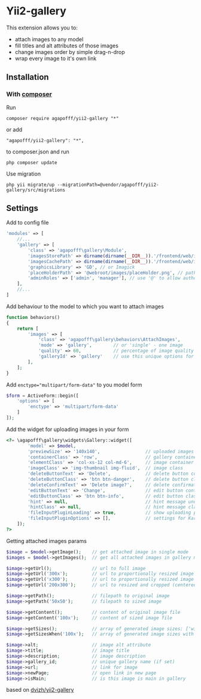 Yii2-gallery
==========

This extension allows you to:
* attach images to any model
* fill titles and alt attributes of those images
* change images order by simple drag-n-drop
* wrap every image to it's own link

Installation
---------------------------------

### With [composer](http://getcomposer.org/download/)

Run 

```
composer require agapofff/yii2-gallery "*"
```

or add

```
"agapofff/yii2-gallery": "*",
```

to composer.json and run

```
php composer update
```

Use migration

```
php yii migrate/up --migrationPath=@vendor/agapofff/yii2-gallery/src/migrations
```

Settings
---------------------------------

Add to config file
```php
'modules' => [
    //...
    'gallery' => [
        'class' => 'agapofff\gallery\Module',
        'imagesStorePath' => dirname(dirname(__DIR__)).'/frontend/web/images/store', //path to origin images
        'imagesCachePath' => dirname(dirname(__DIR__)).'/frontend/web/images/cache', //path to resized copies
        'graphicsLibrary' => 'GD', // or Imagick
        'placeHolderPath' => '@webroot/images/placeHolder.png', // path to placeholder image
        'adminRoles' => ['admin', 'manager'], // use '@' to allow authorized users attach images on frontend
    ],
    //...
]
```

Add behaviour to the model to which you want to attach images

```php
function behaviors()
{
    return [
        'images' => [
            'class' => 'agapofff\gallery\behaviors\AttachImages',
            'mode' => 'gallery',        // or 'single' - one image
            'quality' => 60,            // percentage of image quality compression
            'galleryId' => 'gallery'    // use this unique options for resolving conflicts the same class names
        ],
    ];
}
```

Add ```enctype="multipart/form-data"``` to you model form

```php
$form = ActiveForm::begin([
    'options' => [
        'enctype' => 'multipart/form-data'
    ]
]);
```

Add the widget for uploading images in your form

```php
<?= \agapofff\gallery\widgets\Gallery::widget([
        'model' => $model,
        'previewSize' => '140x140',                 // uploaded images preview size
        'containerClass' => 'row',                  // gallery container class
        'elementClass' => 'col-xs-12 col-md-6',     // image container class
        'imageClass' => 'img-thumbnail img-fluid',  // image class
        'deleteButtonText' => 'Delete',             // delete button content. HTML allowed
        'deleteButtonClass' => 'btn btn-danger',    // delete button class
        'deleteConfirmText' => 'Delete image?',     // delete confirmation alert message
        'editButtonText' => 'Change',               // edit button content. Html allowed
        'editButtonClass' => 'btn btn-info',        // edit button class
        'hint' => null,                             // hint message under the gallery
        'hintClass' => null,                        // hint message class
        'fileInputPluginLoading' => true,           // show uploading progress indicator
        'fileInputPluginOptions' => [],             // settings for Kartik Fileinput plugin http://demos.krajee.com/widget-details/fileinput
    ]);
?>
```

Getting attached images params

```php
$image = $model->getImage();    // get attached image in single mode
$images = $model->getImages();  // get all attached images in gallery mode

$image->getUrl();               // url to full image
$image->getUrl('300x');         // url to proportionally resized image by width
$image->getUrl('x300');         // url to proportionally resized image by height
$image->getUrl('200x300');      // url to resized and cropped (centered) image by width and height

$image->getPath();              // filepath to original image
$image->getPath('50x50');       // filepath to sized image

$image->getContent();           // content of original image file
$image->getContent('100x');     // content of sized image file

$image->getSizes();             // array of generated image sizes: ['width' => 1000, 'height' => 500]
$image->getSizesWhen('100x');   // array of generated image sizes with condition

$image->alt;                    // image alt attribute
$image->title;                  // image title
$image->description;            // image description
$image->gallery_id;             // unique gallery name (if set)
$image->url;                    // link for image
$image->newPage;                // open link in new page
$image->isMain;                 // is this image is main in gallery
```


based on [dvizh/yii2-gallery](https://github.com/dvizh/yii2-gallery)